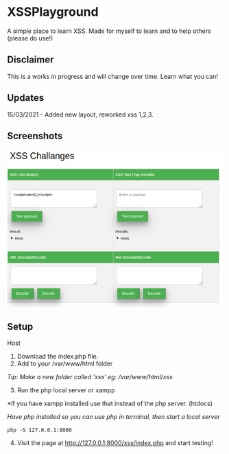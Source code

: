 # XSSPlayground

A simple place to learn XSS.
Made for myself to learn and to help others (please do use!)

## Disclaimer

This is a works in progress and will change over time. Learn what you can! 

## Updates

15/03/2021 - Added new layout, reworked xss 1,2,3.

## Screenshots

![](/assets/xss.png)

## Setup

Host

1. Download the index.php file.
2. Add to your /var/www/html folder

*Tip: Make a new folder called 'xss' eg: /var/www/html/xss*

3. Run the php local server or xampp

*If you have xampp installed use that instead of the php server. (htdocs)


*Have php installed so you can use php in terminal, then start a local server*

```
php -S 127.0.0.1:8000
```

4. Visit the page at http://127.0.0.1:8000/xss/index.php and start testing! 
